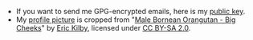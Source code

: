 * If you want to send me GPG-encrypted emails, here is my [public key](https://xty.io/pubkey.asc).
* My [profile picture](https://github.com/xty.png) is cropped from "[Male Bornean Orangutan - Big Cheeks](https://www.flickr.com/photos/ekilby/12627253363/)" by [Eric Kilby](https://www.flickr.com/photos/ekilby/), licensed under [CC BY-SA 2.0](https://creativecommons.org/licenses/by-sa/2.0/).
